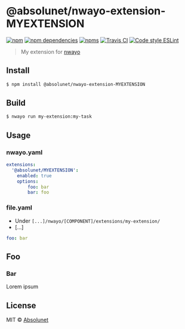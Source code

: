# @absolunet/nwayo-extension-MYEXTENSION

[![npm](https://img.shields.io/npm/v/@absolunet/nwayo-extension-MYEXTENSION.svg)](https://www.npmjs.com/package/@absolunet/nwayo-extension-MYEXTENSION)
[![npm dependencies](https://david-dm.org/absolunet/nwayo-extension-MYEXTENSION/status.svg)](https://david-dm.org/absolunet/nwayo-extension-MYEXTENSION)
[![npms](https://badges.npms.io/%40absolunet%2Fnwayo-extension-MYEXTENSION.svg)](https://npms.io/search?q=%40absolunet%2Fnwayo-extension-MYEXTENSION)
[![Travis CI](https://api.travis-ci.org/absolunet/nwayo-extension-MYEXTENSION.svg?branch=master)](https://travis-ci.org/absolunet/nwayo-extension-MYEXTENSION/builds)
[![Code style ESLint](https://img.shields.io/badge/code_style-@absolunet/node-659d32.svg)](https://github.com/absolunet/eslint-config-node)

> My extension for [nwayo](https://absolunet.github.io/nwayo)

## Install

```sh
$ npm install @absolunet/nwayo-extension-MYEXTENSION
```


## Build

```sh
$ nwayo run my-extension:my-task
```


## Usage

### nwayo.yaml
```yaml
extensions:
  '@absolunet/MYEXTENSION':
    enabled: true
    options:
    	foo: bar
    	bar: foo
```

### file.yaml
- Under `[...]/nwayo/[COMPONENT]/extensions/my-extension/`
- [...]

```yaml
foo: bar
```


## Foo

### Bar
Lorem ipsum


## License

MIT © [Absolunet](https://absolunet.com)

